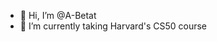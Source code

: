 - 👋 Hi, I’m @A-Betat
- 🌱 I’m currently taking Harvard's CS50 course

<!---
A-Betat/A-Betat is a ✨ special ✨ repository because its `README.md` (this file) appears on your GitHub profile.
You can click the Preview link to take a look at your changes.
--->
